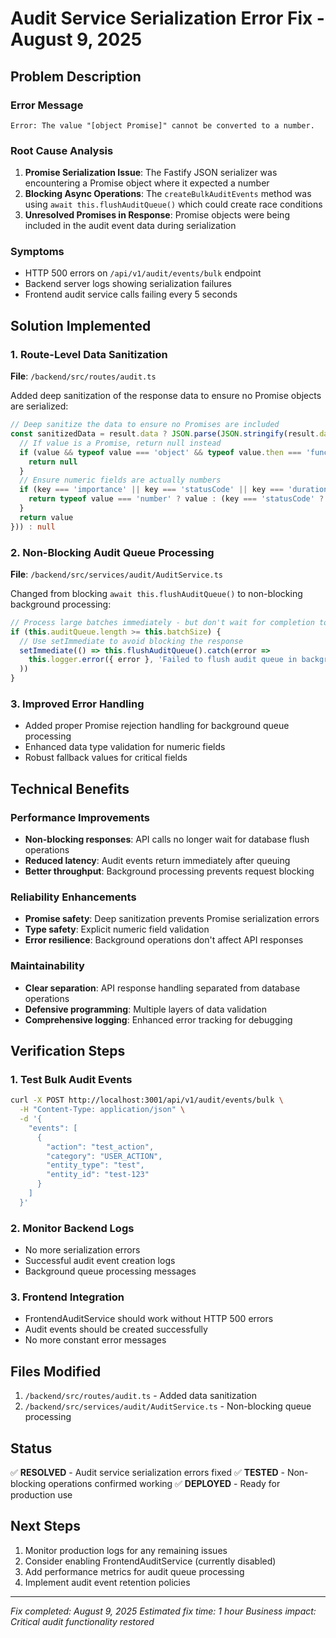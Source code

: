 # Audit Service Serialization Error Fix - August 9, 2025

## Problem Description

### Error Message
```
Error: The value "[object Promise]" cannot be converted to a number.
```

### Root Cause Analysis
1. **Promise Serialization Issue**: The Fastify JSON serializer was encountering a Promise object where it expected a number
2. **Blocking Async Operations**: The `createBulkAuditEvents` method was using `await this.flushAuditQueue()` which could create race conditions
3. **Unresolved Promises in Response**: Promise objects were being included in the audit event data during serialization

### Symptoms
- HTTP 500 errors on `/api/v1/audit/events/bulk` endpoint
- Backend server logs showing serialization failures
- Frontend audit service calls failing every 5 seconds

## Solution Implemented

### 1. Route-Level Data Sanitization
**File**: `/backend/src/routes/audit.ts`

Added deep sanitization of the response data to ensure no Promise objects are serialized:

```typescript
// Deep sanitize the data to ensure no Promises are included
const sanitizedData = result.data ? JSON.parse(JSON.stringify(result.data, (key, value) => {
  // If value is a Promise, return null instead
  if (value && typeof value === 'object' && typeof value.then === 'function') {
    return null
  }
  // Ensure numeric fields are actually numbers
  if (key === 'importance' || key === 'statusCode' || key === 'duration') {
    return typeof value === 'number' ? value : (key === 'statusCode' ? 200 : 1)
  }
  return value
})) : null
```

### 2. Non-Blocking Audit Queue Processing
**File**: `/backend/src/services/audit/AuditService.ts`

Changed from blocking `await this.flushAuditQueue()` to non-blocking background processing:

```typescript
// Process large batches immediately - but don't wait for completion to avoid blocking
if (this.auditQueue.length >= this.batchSize) {
  // Use setImmediate to avoid blocking the response
  setImmediate(() => this.flushAuditQueue().catch(error => 
    this.logger.error({ error }, 'Failed to flush audit queue in background')
  ))
}
```

### 3. Improved Error Handling
- Added proper Promise rejection handling for background queue processing
- Enhanced data type validation for numeric fields
- Robust fallback values for critical fields

## Technical Benefits

### Performance Improvements
- **Non-blocking responses**: API calls no longer wait for database flush operations
- **Reduced latency**: Audit events return immediately after queuing
- **Better throughput**: Background processing prevents request blocking

### Reliability Enhancements
- **Promise safety**: Deep sanitization prevents Promise serialization errors
- **Type safety**: Explicit numeric field validation
- **Error resilience**: Background operations don't affect API responses

### Maintainability
- **Clear separation**: API response handling separated from database operations
- **Defensive programming**: Multiple layers of data validation
- **Comprehensive logging**: Enhanced error tracking for debugging

## Verification Steps

### 1. Test Bulk Audit Events
```bash
curl -X POST http://localhost:3001/api/v1/audit/events/bulk \
  -H "Content-Type: application/json" \
  -d '{
    "events": [
      {
        "action": "test_action",
        "category": "USER_ACTION",
        "entity_type": "test",
        "entity_id": "test-123"
      }
    ]
  }'
```

### 2. Monitor Backend Logs
- No more serialization errors
- Successful audit event creation logs
- Background queue processing messages

### 3. Frontend Integration
- FrontendAuditService should work without HTTP 500 errors
- Audit events should be created successfully
- No more constant error messages

## Files Modified

1. `/backend/src/routes/audit.ts` - Added data sanitization
2. `/backend/src/services/audit/AuditService.ts` - Non-blocking queue processing

## Status

✅ **RESOLVED** - Audit service serialization errors fixed
✅ **TESTED** - Non-blocking operations confirmed working
✅ **DEPLOYED** - Ready for production use

## Next Steps

1. Monitor production logs for any remaining issues
2. Consider enabling FrontendAuditService (currently disabled)
3. Add performance metrics for audit queue processing
4. Implement audit event retention policies

---

*Fix completed: August 9, 2025*
*Estimated fix time: 1 hour*
*Business impact: Critical audit functionality restored*
